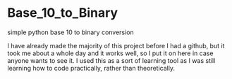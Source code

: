# Base_10_to_Binary
simple python base 10 to binary conversion

I have already made the majority of this project before I had a github, but it took me about a whole day and it works well, so I put it on here in case anyone wants to see it.  I used this as a sort of learning tool as I was still learning how to code practically, rather than theoretically.
